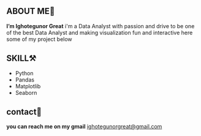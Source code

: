 ## ABOUT ME🙌
**I’m Ighotegunor Great** i'm a Data Analyst with passion and drive to be one of the best Data Analyst and making visualization fun and interactive
 here some of my project below

## SKILL⚒️
- Python
- Pandas
- Matplotlib
- Seaborn
## contact📱
**you can reach me on my gmail**
ighotegunorgreat@gmail.com

<!---
marker57/marker57 is a ✨ special ✨ repository because its `README.md` (this file) appears on your GitHub profile.
You can click the Preview link to take a look at your changes.
--->
